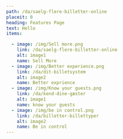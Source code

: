 ```yaml
---
path: /da/saelg-flere-billetter-online
placeit: 0
heading: Features Page
text: Hello
items:

  - image: /img/Sell more.png
    link: /da/saelg-flere-billetter-online
    alt: image1
    name: Sell More
  - image: /img/Better experience.png
    link: /da/dit-billetsystem
    alt: image2
    name: Better exprience
  - image: /img/Know your guests.png
    link: /da/kend-dine-gæster
    alt: image1
    name: know your guests
  - image: /img/be in control.png
    link: /da/billetter-billettyper
    alt: image2
    name: Be in control
---
```

